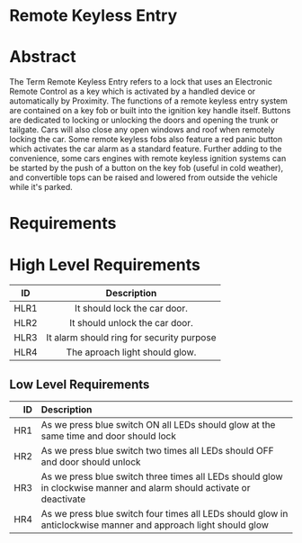 # Remote Keyless Entry

# Abstract

The Term Remote Keyless Entry refers to a lock that uses an Electronic Remote Control as a key which is activated by a handled device or automatically by Proximity.
The functions of a remote keyless entry system are contained on a key fob or built into the ignition key handle itself. Buttons are dedicated to locking or unlocking the doors and opening the trunk or tailgate. Cars will also close any open windows and roof when remotely locking the car. Some remote keyless fobs also feature a red panic button which activates the car alarm as a standard feature. Further adding to the convenience, some cars engines with remote keyless ignition systems can be started by the push of a button on the key fob (useful in cold weather), and convertible tops can be raised and lowered from outside the vehicle while it's parked.

# Requirements 
# High Level Requirements
|ID	 | Description                                            |	
|:--:|:------------------------------------------------------:|
|HLR1| It should lock the car door.
|HLR2| It should unlock the car door.	
|HLR3| It alarm should ring for security purpose 	
|HLR4| The aproach light should glow.


## Low Level Requirements

|ID | Description |
|------:|:----------|
|HR1  | As we press blue switch ON all LEDs should glow at the same time and door should lock |
|HR2  | As we press blue switch  two times all LEDs should OFF and door should unlock |
|HR3  | As  we press blue switch  three times all LEDs should glow in clockwise manner and alarm should activate or deactivate |
|HR4  | As  we press blue switch  four times all LEDs should glow in anticlockwise manner and approach light should glow |
